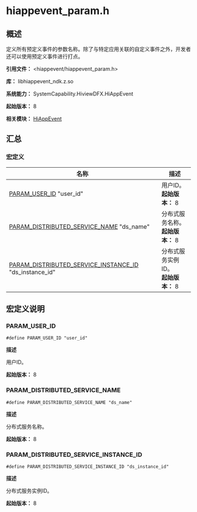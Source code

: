 # hiappevent_param.h

## 概述

定义所有预定义事件的参数名称。除了与特定应用关联的自定义事件之外，开发者还可以使用预定义事件进行打点。

**引用文件：** &lt;hiappevent/hiappevent_param.h&gt;

**库：** libhiappevent_ndk.z.so

**系统能力：** SystemCapability.HiviewDFX.HiAppEvent

**起始版本：** 8

**相关模块：** [HiAppEvent](capi-hiappevent.md)

## 汇总

### 宏定义

| 名称                                                                                               | 描述         |
|--------------------------------------------------------------------------------------------------|------------|
| [PARAM_USER_ID](#param_user_id) "user_id"                                                        | 用户ID。<br>**起始版本：** 8  |
| [PARAM_DISTRIBUTED_SERVICE_NAME](#param_distributed_service_name) "ds_name"                      | 分布式服务名称。<br>**起始版本：** 8   |
| [PARAM_DISTRIBUTED_SERVICE_INSTANCE_ID](#param_distributed_service_instance_id) "ds_instance_id" | 分布式服务实例ID。<br>**起始版本：** 8 |


## 宏定义说明

### PARAM_USER_ID

```
#define PARAM_USER_ID "user_id"
```

**描述**

用户ID。

**起始版本：** 8

### PARAM_DISTRIBUTED_SERVICE_NAME

```
#define PARAM_DISTRIBUTED_SERVICE_NAME "ds_name"
```

**描述**

分布式服务名称。

**起始版本：** 8

### PARAM_DISTRIBUTED_SERVICE_INSTANCE_ID

```
#define PARAM_DISTRIBUTED_SERVICE_INSTANCE_ID "ds_instance_id"
```

**描述**

分布式服务实例ID。

**起始版本：** 8


